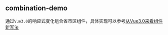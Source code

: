 ## combination-demo

通过`Vue3.0`的响应式变化组合省市区组件，具体实现可以参考[从Vue3.0来看组件新写法](https://github.com/bosens-China/blog/issues/62)
